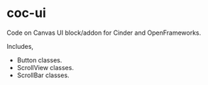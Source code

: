 # coc-ui
Code on Canvas UI block/addon for Cinder and OpenFrameworks.

Includes,
- Button classes.
- ScrollView classes.
- ScrollBar classes.
